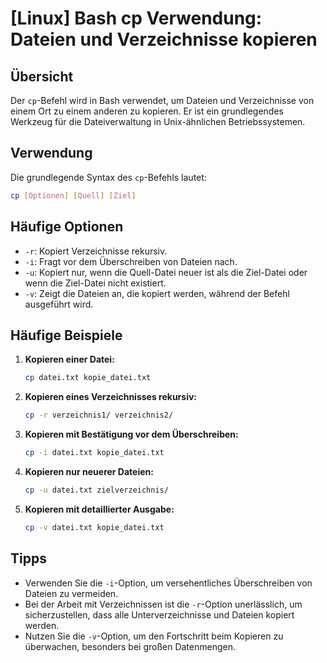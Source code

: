 # [Linux] Bash cp Verwendung: Dateien und Verzeichnisse kopieren

## Übersicht
Der `cp`-Befehl wird in Bash verwendet, um Dateien und Verzeichnisse von einem Ort zu einem anderen zu kopieren. Er ist ein grundlegendes Werkzeug für die Dateiverwaltung in Unix-ähnlichen Betriebssystemen.

## Verwendung
Die grundlegende Syntax des `cp`-Befehls lautet:

```bash
cp [Optionen] [Quell] [Ziel]
```

## Häufige Optionen
- `-r`: Kopiert Verzeichnisse rekursiv.
- `-i`: Fragt vor dem Überschreiben von Dateien nach.
- `-u`: Kopiert nur, wenn die Quell-Datei neuer ist als die Ziel-Datei oder wenn die Ziel-Datei nicht existiert.
- `-v`: Zeigt die Dateien an, die kopiert werden, während der Befehl ausgeführt wird.

## Häufige Beispiele

1. **Kopieren einer Datei:**
   ```bash
   cp datei.txt kopie_datei.txt
   ```

2. **Kopieren eines Verzeichnisses rekursiv:**
   ```bash
   cp -r verzeichnis1/ verzeichnis2/
   ```

3. **Kopieren mit Bestätigung vor dem Überschreiben:**
   ```bash
   cp -i datei.txt kopie_datei.txt
   ```

4. **Kopieren nur neuerer Dateien:**
   ```bash
   cp -u datei.txt zielverzeichnis/
   ```

5. **Kopieren mit detaillierter Ausgabe:**
   ```bash
   cp -v datei.txt kopie_datei.txt
   ```

## Tipps
- Verwenden Sie die `-i`-Option, um versehentliches Überschreiben von Dateien zu vermeiden.
- Bei der Arbeit mit Verzeichnissen ist die `-r`-Option unerlässlich, um sicherzustellen, dass alle Unterverzeichnisse und Dateien kopiert werden.
- Nutzen Sie die `-v`-Option, um den Fortschritt beim Kopieren zu überwachen, besonders bei großen Datenmengen.